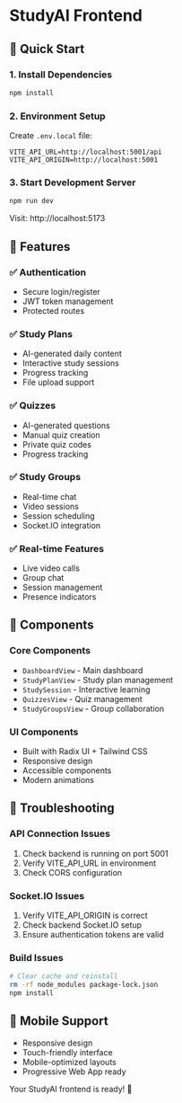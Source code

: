 # StudyAI Frontend

## 🚀 Quick Start

### 1. Install Dependencies
```bash
npm install
```

### 2. Environment Setup
Create `.env.local` file:
```env
VITE_API_URL=http://localhost:5001/api
VITE_API_ORIGIN=http://localhost:5001
```

### 3. Start Development Server
```bash
npm run dev
```

Visit: http://localhost:5173

## 🎯 Features

### ✅ Authentication
- Secure login/register
- JWT token management
- Protected routes

### ✅ Study Plans
- AI-generated daily content
- Interactive study sessions
- Progress tracking
- File upload support

### ✅ Quizzes
- AI-generated questions
- Manual quiz creation
- Private quiz codes
- Progress tracking

### ✅ Study Groups
- Real-time chat
- Video sessions
- Session scheduling
- Socket.IO integration

### ✅ Real-time Features
- Live video calls
- Group chat
- Session management
- Presence indicators

## 🔧 Components

### Core Components
- `DashboardView` - Main dashboard
- `StudyPlanView` - Study plan management
- `StudySession` - Interactive learning
- `QuizzesView` - Quiz management
- `StudyGroupsView` - Group collaboration

### UI Components
- Built with Radix UI + Tailwind CSS
- Responsive design
- Accessible components
- Modern animations

## 🐛 Troubleshooting

### API Connection Issues
1. Check backend is running on port 5001
2. Verify VITE_API_URL in environment
3. Check CORS configuration

### Socket.IO Issues
1. Verify VITE_API_ORIGIN is correct
2. Check backend Socket.IO setup
3. Ensure authentication tokens are valid

### Build Issues
```bash
# Clear cache and reinstall
rm -rf node_modules package-lock.json
npm install
```

## 📱 Mobile Support
- Responsive design
- Touch-friendly interface
- Mobile-optimized layouts
- Progressive Web App ready

Your StudyAI frontend is ready! 🎉